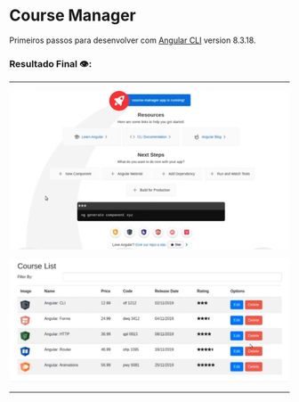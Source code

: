 # Course Manager

Primeiros passos para desenvolver com [Angular CLI](https://github.com/angular/angular-cli) version 8.3.18.

### Resultado Final 👁️: 
***
 ![Foto Resultado 1](https://github.com/Davi-Perdigao/Santander_FullStack_Developer/blob/main/Angular/Introdu%C3%A7%C3%A3o%20ao%20Angular%208/course-manager-master/src/assets/images/img1.png)
 
 ![Foto Resultado 2](https://github.com/Davi-Perdigao/Santander_FullStack_Developer/blob/main/Angular/Introdu%C3%A7%C3%A3o%20ao%20Angular%208/course-manager-master/src/assets/images/img2.png)
***

